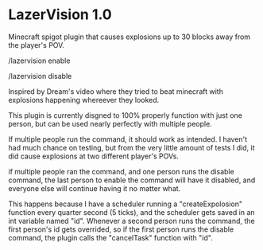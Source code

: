 # LazerVision 1.0
Minecraft spigot plugin that causes explosions up to 30 blocks away from the player's POV.

/lazervision enable

/lazervision disable

Inspired by Dream's video where they tried to beat minecraft with explosions happening whereever they looked.

This plugin is currently disgned to 100% properly function with just one person, but can be used nearly perfectly with multiple people.

If multiple people run the command, it should work as intended. I haven't had much chance on testing, but from the very little amount of tests I did, it did cause explosions at two different player's POVs.

if multiple people ran the command, and one person runs the disable command, the last person to enable the command will have it disabled, and everyone else will continue having it no matter what.

This happens because I have a scheduler running a "createExpolosion" function every quarter second (5 ticks), and the scheduler gets saved in an int variable named "id". Whenever a second person runs the command, the first person's id gets overrided, so if the first person runs the disable command, the plugin calls the "cancelTask" function with "id".
